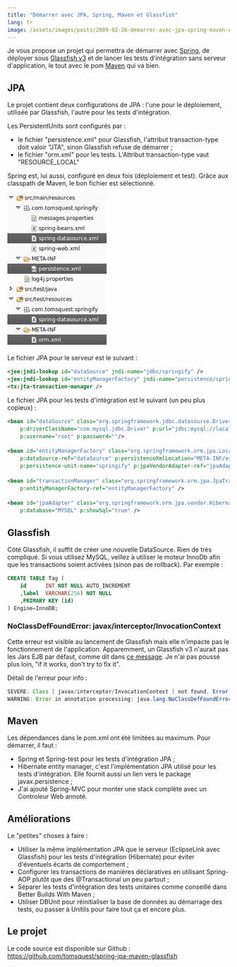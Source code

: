```yaml
---
title: "Démarrer avec JPA, Spring, Maven et Glassfish"
lang: fr
image: /assets/images/posts/2009-02-26-demarrer-avec-jpa-spring-maven-et-glassfish/screenshot_06.jpeg
---
```


Je vous propose un projet qui permettra de démarrer avec [Spring](http://static.springframework.org/spring/docs/2.5.x/reference/), de déployer sous [Glassfish v3](https://glassfish.dev.java.net/) et de lancer les tests d'intégration sans serveur d'application, le tout avec le pom [Maven](http://maven.apache.org/) qui va bien.

## JPA

Le projet contient deux configurations de JPA : l'une pour le déploiement, utilisée par Glassfish, l'autre pour les tests d'intégration.

Les PersistentUnits sont configurés par :

- le fichier "persistence.xml" pour Glassfish, l'attribut transaction-type doit valoir "JTA", sinon Glassfish refuse de démarrer ;
- le fichier "orm.xml" pour les tests. L'Attribut transaction-type vaut "RESOURCE_LOCAL"

Spring est, lui aussi, configuré en deux fois (déploiement et test). Grâce aux classpath de Maven, le bon fichier est sélectionné.

![](/assets/images/posts/2009-02-26-demarrer-avec-jpa-spring-maven-et-glassfish/screenshot_05.jpeg)

Le fichier JPA pour le serveur est le suivant :

```xml
<jee:jndi-lookup id="dataSource" jndi-name="jdbc/springify" />
<jee:jndi-lookup id="entityManagerFactory" jndi-name="persistence/springify"/>
<tx:jta-transaction-manager />
```

Le fichier JPA pour les tests d'intégration est le suivant (un peu plus copieux) :

```xml
<bean id="dataSource" class="org.springframework.jdbc.datasource.DriverManagerDataSource"
    p:driverClassName="com.mysql.jdbc.Driver" p:url="jdbc:mysql://localhost:3306/springify"
    p:username="root" p:password=""/>

<bean id="entityManagerFactory" class="org.springframework.orm.jpa.LocalContainerEntityManagerFactoryBean"
    p:dataSource-ref="dataSource" p:persistenceXmlLocation="META-INF/orm.xml"
    p:persistence-unit-name="springify" p:jpaVendorAdapter-ref="jpaAdapter" />

<bean id="transactionManager" class="org.springframework.orm.jpa.JpaTransactionManager"
    p:entityManagerFactory-ref="entityManagerFactory" />

<bean id="jpaAdapter" class="org.springframework.orm.jpa.vendor.HibernateJpaVendorAdapter"
    p:database="MYSQL" p:showSql="true" />
```

## Glassfish

Côté Glassfish, il suffit de créer une nouvelle DataSource. Rien de très compliqué.
Si vous utilisez MySQL, veillez à utiliser le moteur InnoDb afin que les transactions soient activées (sinon pas de rollback). Par exemple :

```sql
CREATE TABLE Tag (
    id      INT NOT NULL AUTO_INCREMENT
    ,label  VARCHAR(256) NOT NULL
    ,PRIMARY KEY (id)
) Engine=InnoDB;
```

### NoClassDefFoundError: javax/interceptor/InvocationContext

Cette erreur est visible au lancement de Glassfish mais elle n'impacte pas le fonctionnement de l'application. Apparemment, un Glassfish v3 n'aurait pas les Jars EJB par défaut, comme dit dans [ce message](http://markmail.org/message/j3p4jj4o6q27wfhn). Je n'ai pas poussé plus loin, "if it works, don't try to fix it".

Détail de l'erreur pour info :

```java
SEVERE: Class [ javax/interceptor/InvocationContext ] not found. Error while loading [ class org.springframework.ejb.interceptor.SpringBeanAutowiringInterceptor ]
WARNING: Error in annotation processing: java.lang.NoClassDefFoundError: javax/interceptor/InvocationContext
```

## Maven

Les dépendances dans le pom.xml ont été limitées au maximum. Pour démarrer, il faut :

- Spring et Spring-test pour les tests d'intégration JPA ;
- Hibernate entity manager, c'est l'implémentation JPA utilisé pour les tests d'intégration. Elle fournit aussi un lien vers le package javax.persistence ;
- J'ai ajouté Spring-MVC pour monter une stack complète avec un Controleur Web annoté.

## Améliorations

Le "petites" choses à faire :

- Utiliser la même implémentation JPA que le serveur (EclipseLink avec Glassfish) pour les tests d'intégration (Hibernate) pour éviter d'éventuels écarts de comportement ;
- Configurer les transactions de manières déclaratives en utilisant Spring-AOP plutôt que des @Transactional un peu partout ;
- Séparer les tests d'intégration des tests unitaires comme conseillé dans Better Builds With Maven ;
- Utiliser DBUnit pour réinitialiser la base de données au démarrage des tests, ou passer à Unitils pour faire tout ça et encore plus.

## Le projet

Le code source est disponible sur Github : <https://github.com/tomsquest/spring-jpa-maven-glassfish>
